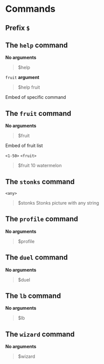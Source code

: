 # Commands

## Prefix `$`

## The `help` command
__No arguments__
> $help

`fruit` __argument__
> $help fruit

Embed of specific command

## The `fruit` command
__No arguments__
> $fruit

Embed of fruit list

`<1-50>` `<fruit>`
> $fruit 10 watermelon

## The `stonks` command
`<any>`
> $stonks
Stonks picture with any string

## The `profile` command
__No arguments__
> $profile

## The `duel` command
__No arguments__
> $duel

## The `lb` command
__No arguments__
> $lb

## The `wizard` command
__No arguments__
> $wizard